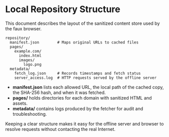 # Local Repository Structure

This document describes the layout of the sanitized content store used by the faux browser.

```
repository/
  manifest.json        # Maps original URLs to cached files
  pages/
    example.com/
      index.html
      images/
        logo.png
  metadata/
    fetch_log.json     # Records timestamps and fetch status
    server_access.log  # HTTP requests served by the offline server
```

- **manifest.json** lists each allowed URL, the local path of the cached copy, the SHA-256 hash, and when it was fetched.
- **pages/** holds directories for each domain with sanitized HTML and assets.
- **metadata/** contains logs produced by the fetcher for audit and troubleshooting.

Keeping a clear structure makes it easy for the offline server and browser to resolve requests without contacting the real Internet.
